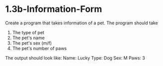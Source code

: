 # 1.3b-Information-Form

Create a program that takes information of a pet. The program should take 
1. The type of pet
2. The pet's name
3. The pet's sex (m/f)
4. The pet's number of paws

The output should look like:
Name:     Lucky
Type:     Dog
Sex:      M
Paws:     3

